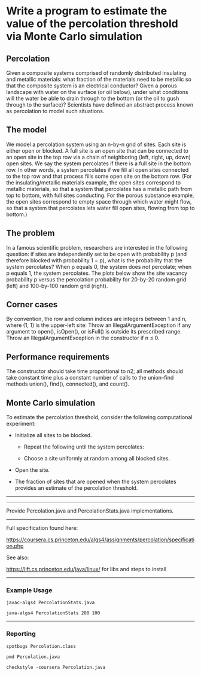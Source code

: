 # Write a program to estimate the value of the percolation threshold via Monte Carlo simulation

## Percolation

Given a composite systems comprised of randomly distributed insulating and metallic materials: what fraction of the materials need to be metallic so that the composite system is an electrical conductor? Given a porous landscape with water on the surface (or oil below), under what conditions will the water be able to drain through to the bottom (or the oil to gush through to the surface)? Scientists have defined an abstract process known as percolation to model such situations.

## The model

We model a percolation system using an n-by-n grid of sites. Each site is either open or blocked. A full site is an open site that can be connected to an open site in the top row via a chain of neighboring (left, right, up, down) open sites. We say the system percolates if there is a full site in the bottom row. In other words, a system percolates if we fill all open sites connected to the top row and that process fills some open site on the bottom row. (For the insulating/metallic materials example, the open sites correspond to metallic materials, so that a system that percolates has a metallic path from top to bottom, with full sites conducting. For the porous substance example, the open sites correspond to empty space through which water might flow, so that a system that percolates lets water fill open sites, flowing from top to bottom.)

## The problem

In a famous scientific problem, researchers are interested in the following question: if sites are independently set to be open with probability p (and therefore blocked with probability 1 − p), what is the probability that the system percolates? When p equals 0, the system does not percolate; when p equals 1, the system percolates. The plots below show the site vacancy probability p versus the percolation probability for 20-by-20 random grid (left) and 100-by-100 random grid (right).

## Corner cases  
By convention, the row and column indices are integers between 1 and n, where (1, 1) is the upper-left site: Throw an IllegalArgumentException if any argument to open(), isOpen(), or isFull() is outside its prescribed range. Throw an IllegalArgumentException in the constructor if n ≤ 0.

## Performance requirements
The constructor should take time proportional to n2; all methods should take constant time plus a constant number of calls to the union–find methods union(), find(), connected(), and count().

## Monte Carlo simulation

To estimate the percolation threshold, consider the following computational experiment:

- Initialize all sites to be blocked.

    - Repeat the following until the system percolates:

    - Choose a site uniformly at random among all blocked sites.

- Open the site.

- The fraction of sites that are opened when the system percolates provides an estimate of the percolation threshold.

***
***
Provide Percolation.java and PercolationStats.java implementations.
***

Full specification found here: 

https://coursera.cs.princeton.edu/algs4/assignments/percolation/specification.php

See also: 

https://lift.cs.princeton.edu/java/linux/ for libs and steps to install

***

### Example Usage

`javac-algs4 PercolationStats.java`

`java-algs4 PercolationStats 200 100`

***

### Reporting

`spotbugs Percolation.class`

`pmd Percolation.java`

`checkstyle -coursera Percolation.java`
